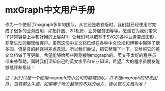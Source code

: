 # mxGraph中文用户手册

作为一个使用了mxgraph多年的团队，从它还是收费版时，我们就已经使用它完成了很多的业务应用，如拓扑图、2D机房、业务服务图等等。感谢它为我们带来了非常容易上手和好用的上层API，让我们可以把基于SVG的各种业务变成图形，非常生动的展现给客户。虽然这份中文文档已经在各种中文论坛和博客中辗转了很多回，但是真的翻译得差点意思。所以我们尝试，把它整理了一下，又参照它的英文文档做了写更新。希望能够给那些刚刚接触mxgraph的、英文不太好的程序员带来些帮助。同时我们深知自己的英文水平和专业知识，希望广大的程序员朋友能够批评和指证！

_注：我们只是一个使用mxgraph的小公司的前端团队，并不是mxgraph的研发团队，没有那么牛逼，如果哪个地方翻译的不对的地方，请以官方文档为准！_
